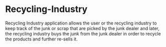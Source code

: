 # Recycling-Industry
Recycling Industry application allows the user or the recycling industry to keep track of the junk or scrap that are picked by the junk dealer and later, the recycling industry buys the junk from the junk dealer in order to recycle the products and further re-sells it.
